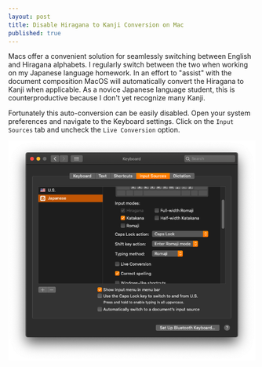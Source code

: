 ```yaml
---
layout: post
title: Disable Hiragana to Kanji Conversion on Mac
published: true
---
```


Macs offer a convenient solution for seamlessly switching between English and Hiragana alphabets. I regularly switch between the two when working on my Japanese language homework. In an effort to "assist" with the document composition MacOS will automatically convert the Hiragana to Kanji when applicable. As a novice Japanese language student, this is counterproductive because I don't yet recognize many Kanji.

Fortunately this auto-conversion can be easily disabled. Open your system preferences and navigate to the Keyboard settings. Click on the `Input Sources` tab and uncheck the `Live Conversion` option.

![Disabling Hiragana to Kanji conversion](/assets/img/2021-05-21-hiragana.png)

